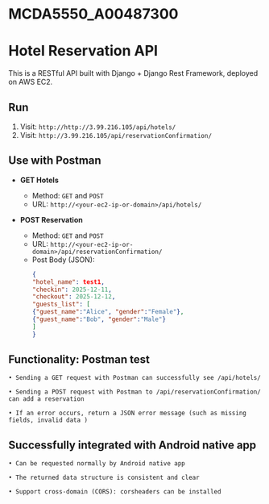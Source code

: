 # MCDA5550_A00487300

# Hotel Reservation API

This is a RESTful API built with Django + Django Rest Framework, deployed on AWS EC2.

## Run

1. Visit: `http://http://3.99.216.105/api/hotels/`
2. Visit: `http://3.99.216.105/api/reservationConfirmation/`

## Use with Postman

- **GET Hotels**
  - Method: `GET` and `POST`
  - URL: `http://<your-ec2-ip-or-domain>/api/hotels/`

- **POST Reservation**
  - Method: `GET` and `POST`
  - URL: `http://<your-ec2-ip-or-domain>/api/reservationConfirmation/`
  - Post Body (JSON):
    ```json
    {
    "hotel_name": test1,
    "checkin": 2025-12-11,
    "checkout": 2025-12-12,
    "guests_list": [
    {"guest_name":"Alice", "gender":"Female"},
    {"guest_name":"Bob", "gender":"Male"}
    ]
    }
    ```

## Functionality: Postman test

    • Sending a GET request with Postman can successfully see /api/hotels/

    • Sending a POST request with Postman to /api/reservationConfirmation/ can add a reservation

    • If an error occurs, return a JSON error message (such as missing fields, invalid data )


## Successfully integrated with Android native app

    • Can be requested normally by Android native app

    • The returned data structure is consistent and clear

    • Support cross-domain (CORS): corsheaders can be installed






